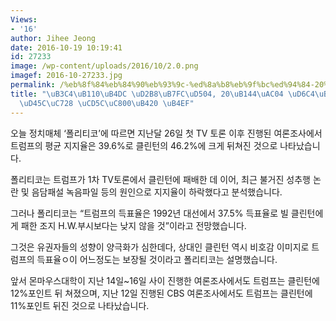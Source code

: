 ```yaml
---
Views:
- '16'
author: Jihee Jeong
date: 2016-10-19 10:19:41
id: 27233
image: /wp-content/uploads/2016/10/2.0.png
imagef: 2016-10-27233.jpg
permalink: /%eb%8f%84%eb%84%90%eb%93%9c-%ed%8a%b8%eb%9f%bc%ed%94%84-20%eb%85%84%ea%b0%84-%ed%9b%84%eb%b3%b4%ec%a4%91-%eb%93%9d%ed%91%9c%ec%9c%a8-%ec%b5%9c%ec%a0%80%eb%90%a0-%eb%93%af/
title: "\uB3C4\uB110\uB4DC \uD2B8\uB7FC\uD504, 20\uB144\uAC04 \uD6C4\uBCF4\uC911 \uB4DD\
  \uD45C\uC728 \uCD5C\uC800\uB420 \uB4EF"
---
```


오늘 정치매체 ‘폴리티코’에 따르면 지난달 26일 첫 TV 토론 이후 진행된 여론조사에서 트럼프의 평균 지지율은 39.6%로 클린턴의 46.2%에 크게 뒤쳐진 것으로 나타났습니다.

폴리티코는 트럼프가 1차 TV토론에서 클린턴에 패배한 데 이어, 최근 불거진 성추행 논란 및 음담패설 녹음파일 등의 원인으로 지지율이 하락했다고 분석했습니다.

그러나 폴리티코는 “트럼프의 득표율은 1992년 대선에서 37.5% 득표율로 빌 클린턴에게 패한 조지 H.W.부시보다는 낮지 않을 것”이라고 전망했습니다.

그것은 유권자들의 성향이 양극화가 심한데다, 상대인 클린턴 역시 비호감 이미지로 트럼프의 득표율ㅇ이 어느정도는 보장될 것이라고 폴리티코는 설명했습니다.

앞서 몬마우스대학이 지난 14일~16일 사이 진행한 여론조사에서도 트럼프는 클린턴에12%포인트 뒤 쳐졌으며, 지난 12일 진행된 CBS 여론조사에서도 트럼프는 클린턴에 11%포인트 뒤진 것으로 나타났습니다.